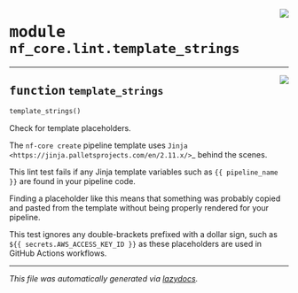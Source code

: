 <!-- markdownlint-disable -->

<a href="../../../../../../tools/nf_core/lint/template_strings.py#L0"><img align="right" style="float:right;" src="https://img.shields.io/badge/-source-cccccc?style=flat-square"></a>

# <kbd>module</kbd> `nf_core.lint.template_strings`

---

<a href="../../../../../../tools/nf_core/lint/template_strings.py#L6"><img align="right" style="float:right;" src="https://img.shields.io/badge/-source-cccccc?style=flat-square"></a>

## <kbd>function</kbd> `template_strings`

```python
template_strings()
```

Check for template placeholders.

The `nf-core create` pipeline template uses `Jinja <https://jinja.palletsprojects.com/en/2.11.x/>`\_ behind the scenes.

This lint test fails if any Jinja template variables such as `{{ pipeline_name }}` are found in your pipeline code.

Finding a placeholder like this means that something was probably copied and pasted from the template without being properly rendered for your pipeline.

This test ignores any double-brackets prefixed with a dollar sign, such as `${{ secrets.AWS_ACCESS_KEY_ID }}` as these placeholders are used in GitHub Actions workflows.

---

_This file was automatically generated via [lazydocs](https://github.com/ml-tooling/lazydocs)._
